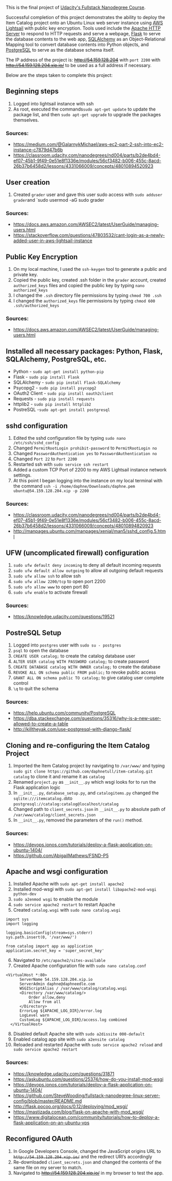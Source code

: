 This is the final project of [Udacity's Fullstack Nanodegree Course](https://www.udacity.com/course/full-stack-web-developer-nanodegree--nd004).

Successful completion of this project demonstrates the ability to deploy the Item Catalog project onto an Ubuntu Linux web server instance using [AWS Lightsail](https://aws.amazon.com/lightsail/) with public key encryption.  Tools used include the [Apache HTTP Server](http://httpd.apache.org/) to respond to HTTP requests and serve a webpage, [Flask](http://flask.pocoo.org/) to serve the database contents to the web app, [SQLAlchemy](https://www.sqlalchemy.org/) as an Object-Relational Mapping tool to convert database contents into Python objects, and [PostgreSQL](https://www.postgresql.org/) to serve as the database schema itself.

The IP address of the project is: ~~http://54.159.128.204~~ with `port 2200` with ~~http://54.159.128.204.xip.io/~~ to be used as a full address if necessary.

Below are the steps taken to complete this project:

## Beginning steps

1. Logged into lightsail instance with ssh
2. As root, executed the commands`sudo apt-get update` to update the package list, and then `sudo apt-get upgrade` to upgrade the packages themselves.

### Sources:
* https://medium.com/@GalarnykMichael/aws-ec2-part-2-ssh-into-ec2-instance-c7879d47b6b
* https://classroom.udacity.com/nanodegrees/nd004/parts/b2de4bd4-ef07-45b1-9f49-0e51e8f1336e/modules/56cf3482-b006-455c-8acd-26b37b6458d2/lessons/4331066009/concepts/48010894520923

## User creation

1. Created `grader` user and gave this user sudo access with `sudo adduser grader`and `sudo usermod -aG sudo grader

### Sources:

* https://docs.aws.amazon.com/AWSEC2/latest/UserGuide/managing-users.html
* https://stackoverflow.com/questions/47803532/cant-login-as-a-newly-added-user-in-aws-lightsail-instance

## Public Key Encryption

1. On my local machine, I used the `ssh-keygen` tool to generate a public and private key.
2. Copied the public key, created .ssh folder in the `grader` account, created `authorized_keys` files and copied the public key by typing `nano authorized_keys`
3. I changed the `.ssh` directory file permissions by typing `chmod 700 .ssh`
4. I changed the `authorized_keys` file permissions by typing `chmod 600 .ssh/authorized_keys`

### Sources:
* https://docs.aws.amazon.com/AWSEC2/latest/UserGuide/managing-users.html


## Installed all necessary packages: Python, Flask, SQLAlchemy, PostgreSQL, etc. 
* Python - `sudo apt-get install python-pip`
* Flask - `sudo pip install Flask`
* SQLAlchemy - `sudo pip install Flask-SQLAlchemy`
* Psycopg2 - `sudo pip install psycopg2`
* OAuth2 Client - `sudo pip install oauth2client`
* Requests - `sudo pip install requests`
* httplib2 - `sudo pip install httplib2`
* PostreSQL -`sudo apt-get install postgresql`

## sshd configuration

1. Edited the sshd configuration file by typing `sudo nano /etc/ssh/sshd_config`
2. Changed `PermitRootLogin prohibit-password` to `PermitRootLogin no`
3. Changed `PasswordAuthentication yes` to `PasswordAuthentication no`
4. Changed `Port 22` to `Port 2200`
5. Restarted ssh with `sudo service ssh restart`
6. Added a custom TCP Port of 2200 to my AWS Lightsail instance network settings.
7. At this point I began logging into the instance on my local terminal with the command `ssh -i /home/daphne/Downloads/daphne.pem ubuntu@54.159.128.204.xip -p 2200`

### Sources:
* https://classroom.udacity.com/nanodegrees/nd004/parts/b2de4bd4-ef07-45b1-9f49-0e51e8f1336e/modules/56cf3482-b006-455c-8acd-26b37b6458d2/lessons/4331066009/concepts/48010894820923
* http://manpages.ubuntu.com/manpages/xenial/man5/sshd_config.5.html

## UFW (uncomplicated firewall) configuration

1. `sudo ufw default deny incoming` to deny all default incoming requests
2. `sudo ufw default allow outgoing` to allow all outgoing default requests
3. `sudo ufw allow ssh` to allow ssh
4. `sudo ufw allow 2200/tcp` to open port 2200
5. `sudo ufo allow www` to open port 80
6. `sudo ufw enable` to activate firewall

### Sources:
* https://knowledge.udacity.com/questions/19521

## PostreSQL Setup

1. Logged into `postgres` user with `sudo su - postgres`
2. `psql` to open the database
3. `CREATE USER catalog;` to create the catalog database user
4. `ALTER USER catalog WITH PASSWORD catalog;` to create password
5. `CREATE DATABASE catalog WITH OWNER catalog;` to create the database
6. `REVOKE ALL ON schema public FROM public;` to revoke public access
7. `GRANT ALL ON schema public TO catalog;` to give catalog user complete control
8. `\q` to quit the schema

### Sources:
* https://help.ubuntu.com/community/PostgreSQL
* https://dba.stackexchange.com/questions/35316/why-is-a-new-user-allowed-to-create-a-table
* http://killtheyak.com/use-postgresql-with-django-flask/

## Cloning and re-configuring the Item Catalog Project

1. Imported the Item Catalog project by navigating to `/var/www/` and typing `sudo git clone https://github.com/daphnetull/item-catalog.git catalog` to clone it and rename it as `catalog`
2. Renamed `project.py` as `__init__.py` which wsgi looks for to run the Flask application logic
3. In `__init__.py`, `database_setup.py`, and `catalogitems.py` changed the `sqlite:///itemcatalog.db`to `postgresql://catalog:catalog@localhost/catalog`
4. Changed path to `client_secrets.json` in `__init__.py` to absolute path of `/var/www/catalog/client_secrets.json`
5. In `__init__.py`, removed the parameters of the `run()` method.

### Sources:
* https://devops.ionos.com/tutorials/deploy-a-flask-application-on-ubuntu-1404/
* https://github.com/AbigailMathews/FSND-P5

## Apache and wsgi configuration

1. Installed Apache with `sudo apt-get install apache2`
2. Installed mod-wsgi with 	`sudo apt-get install libapache2-mod-wsgi python-dev`
3. `sudo a2enmod wsgi` to enable the module
4. `sudo service apache2 restart` to restart Apache
5. Created `catalog.wsgi` with `sudo nano catalog.wsgi`
```
import sys
import logging

logging.basicConfig(stream=sys.stderr)
sys.path.insert(0, '/var/www/')

from catalog import app as application
application.secret_key = 'super_secret_key'
```
6. Navigated to `/etc/apache2/sites-available`
7. Created Apache configuration file with `sudo nano catalog.conf`
```
<VirtualHost *:80>
      ServerName 54.159.128.204.xip.io
      ServerAdmin daphne@daphneedle.com
      WSGIScriptAlias / /var/www/catalog/catalog.wsgi
      <Directory /var/www/catalog/>
          Order allow,deny
          Allow from all
      </Directory>
      ErrorLog ${APACHE_LOG_DIR}/error.log
      LogLevel warn
      CustomLog ${APACHE_LOG_DIR}/access.log combined
  </VirtualHost>
```
8. Disabled default Apache site with `sudo a2dissite 000-default`
9. Enabled catalog app site with `sudo a2ensite catalog`
10. Reloaded and restarted Apache with `sudo service apache2 reload` and ` sudo service apache2 restart`

### Sources:
* https://knowledge.udacity.com/questions/31871
* https://askubuntu.com/questions/25374/how-do-you-install-mod-wsgi
* https://devops.ionos.com/tutorials/deploy-a-flask-application-on-ubuntu-1404/
* https://github.com/SteveWooding/fullstack-nanodegree-linux-server-config/blob/master/README.md
* http://flask.pocoo.org/docs/0.12/deploying/mod_wsgi/
* https://mastizada.com/blog/flask-on-apache-with-mod_wsgi/
* https://www.digitalocean.com/community/tutorials/how-to-deploy-a-flask-application-on-an-ubuntu-vps

## Reconfigured OAuth 

1. In Google Developers Console, changed the JavaScript origins URL to ~~`http://54.159.128.204.xip.io/`~~ and the redirect URI’s accordingly
2. Re-downloaded `client_secrets.json` and changed the contents of the same file on my server to match.
3. Navigated to ~~http://54.159.128.204.xip.io/~~ in my browser to test the app.
